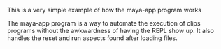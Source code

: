 This is a very simple example of how the maya-app program works

The maya-app program is a way to automate the execution of clips programs
without the awkwardness of having the REPL show up. It also handles the reset
and run aspects found after loading files.
